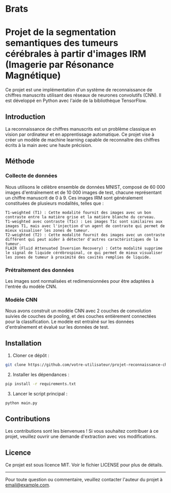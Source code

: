 # Brats
# Projet de la segmentation semantiques des tumeurs cérébrales à partir d'images IRM (Imagerie par Résonance Magnétique)

Ce projet est une implémentation d'un système de reconnaissance de chiffres manuscrits utilisant des réseaux de neurones convolutifs (CNN). Il est développé en Python avec l'aide de la bibliothèque TensorFlow.

## Introduction

La reconnaissance de chiffres manuscrits est un problème classique en vision par ordinateur et en apprentissage automatique. Ce projet vise à créer un modèle de machine learning capable de reconnaître des chiffres écrits à la main avec une haute précision.

## Méthode

### Collecte de données
Nous utilisons le célèbre ensemble de données MNIST, composé de 60 000 images d'entraînement et de 10 000 images de test, chacune représentant un chiffre manuscrit de 0 à 9.
Ces images IRM sont généralement constituées de plusieurs modalités, telles que :

    T1-weighted (T1) : Cette modalité fournit des images avec un bon contraste entre la matière grise et la matière blanche du cerveau.
    T1-weighted avec contraste (T1c) : Les images T1c sont similaires aux images T1, mais avec l'injection d'un agent de contraste qui permet de mieux visualiser les zones de tumeur.
    T2-weighted (T2) : Cette modalité fournit des images avec un contraste différent qui peut aider à détecter d'autres caractéristiques de la tumeur.
    FLAIR (Fluid Attenuated Inversion Recovery) : Cette modalité supprime le signal de liquide cérébrospinal, ce qui permet de mieux visualiser les zones de tumeur à proximité des cavités remplies de liquide.
### Prétraitement des données
Les images sont normalisées et redimensionnées pour être adaptées à l'entrée du modèle CNN.

### Modèle CNN
Nous avons construit un modèle CNN avec 2 couches de convolution suivies de couches de pooling, et des couches entièrement connectées pour la classification. Le modèle est entraîné sur les données d'entraînement et évalué sur les données de test.

## Installation

1. Cloner ce dépôt :

```bash
git clone https://github.com/votre-utilisateur/projet-reconnaissance-chiffres-manuscrits.git
```

2. Installer les dépendances :

```bash
pip install -r requirements.txt
```

3. Lancer le script principal :

```bash
python main.py
```

## Contributions

Les contributions sont les bienvenues ! Si vous souhaitez contribuer à ce projet, veuillez ouvrir une demande d'extraction avec vos modifications.

## Licence

Ce projet est sous licence MIT. Voir le fichier LICENSE pour plus de détails.

---

Pour toute question ou commentaire, veuillez contacter l'auteur du projet à [email@example.com](mailto:email@example.com).
